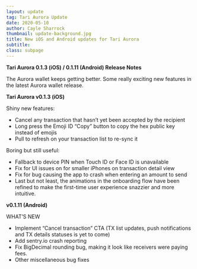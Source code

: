 ```yaml
---
layout: update
tag: Tari Aurora Update
date: 2020-05-10
author: Cayle Sharrock
thumbnail: update-background.jpg
title: New iOS and Android updates for Tari Aurora
subtitle: 
class: subpage
---
```


**Tari Aurora 0.1.3 (iOS) / 0.1.11 (Android) Release Notes**

The Aurora wallet keeps getting better. Some really exciting new features in the latest Aurora wallet release.

**Tari Aurora v0.1.3 (iOS)**

Shiny new features:

 * Cancel any transaction that hasn’t yet been accepted by the recipient
 * Long press the Emoji ID “Copy” button to copy the hex public key instead of emojis
 * Pull to refresh on your transaction list to re-sync it

Boring but still useful:

 * Fallback to device PIN when Touch ID or Face ID is unavailable
 * Fix for UI issues on for smaller iPhones on transaction detail view
 * Fix for bug causing the app to crash when entering an amount to send
 * Last but not least, the animations in the onboarding flow have been refined to make the first-time user experience snazzier and more intuitive.

**v0.1.11 (Android)**

WHAT’S NEW

 * Implement “Cancel transaction” CTA (TX list updates, push notifications and TX details statuses is yet to come)
 * Add sentry.io crash reporting
 * Fix BigDecimal rounding bug, making it look like receivers were paying fees.
 * Other miscellaneous bug fixes